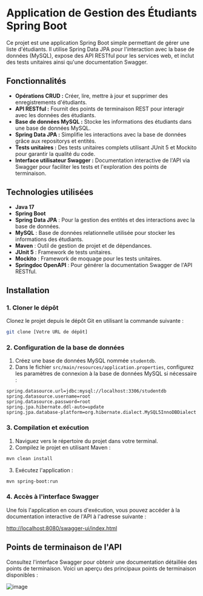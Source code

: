  # Application de Gestion des Étudiants Spring Boot

Ce projet est une application Spring Boot simple permettant de gérer une liste d'étudiants. Il utilise Spring Data JPA pour l'interaction avec la base de données (MySQL), expose des API RESTful pour les services web, et inclut des tests unitaires ainsi qu'une documentation Swagger.

## Fonctionnalités

* **Opérations CRUD :** Créer, lire, mettre à jour et supprimer des enregistrements d'étudiants.
* **API RESTful :** Fournit des points de terminaison REST pour interagir avec les données des étudiants.
* **Base de données MySQL :** Stocke les informations des étudiants dans une base de données MySQL.
* **Spring Data JPA :** Simplifie les interactions avec la base de données grâce aux repositorys et entités.
* **Tests unitaires :** Des tests unitaires complets utilisant JUnit 5 et Mockito pour garantir la qualité du code.
* **Interface utilisateur Swagger :** Documentation interactive de l'API via Swagger pour faciliter les tests et l'exploration des points de terminaison.

## Technologies utilisées

* **Java 17** 
* **Spring Boot** 
* **Spring Data JPA** : Pour la gestion des entités et des interactions avec la base de données.
* **MySQL** : Base de données relationnelle utilisée pour stocker les informations des étudiants.
* **Maven** : Outil de gestion de projet et de dépendances.
* **JUnit 5** : Framework de tests unitaires.
* **Mockito** : Framework de moquage pour les tests unitaires.
* **Springdoc OpenAPI** : Pour générer la documentation Swagger de l'API RESTful.

## Installation

### 1. Cloner le dépôt

Clonez le projet depuis le dépôt Git en utilisant la commande suivante :

```bash
git clone [Votre URL de dépôt]
```

### 2. Configuration de la base de données

1. Créez une base de données MySQL nommée `studentdb`.
2. Dans le fichier `src/main/resources/application.properties`, configurez les paramètres de connexion à la base de données MySQL si nécessaire :

```properties
spring.datasource.url=jdbc:mysql://localhost:3306/studentdb
spring.datasource.username=root
spring.datasource.password=root
spring.jpa.hibernate.ddl-auto=update
spring.jpa.database-platform=org.hibernate.dialect.MySQL5InnoDBDialect
```

### 3. Compilation et exécution

1. Naviguez vers le répertoire du projet dans votre terminal.
2. Compilez le projet en utilisant Maven :

```bash
mvn clean install
```

3. Exécutez l'application :

```bash
mvn spring-boot:run
```

### 4. Accès à l'interface Swagger

Une fois l'application en cours d'exécution, vous pouvez accéder à la documentation interactive de l'API à l'adresse suivante :

[http://localhost:8080/swagger-ui/index.html](http://localhost:8080/swagger-ui/index.html)

## Points de terminaison de l'API

Consultez l'interface Swagger pour obtenir une documentation détaillée des points de terminaison. Voici un aperçu des principaux points de terminaison disponibles :

![image](https://github.com/user-attachments/assets/9a88d86a-bf67-4334-90e3-bb7de402371d)

